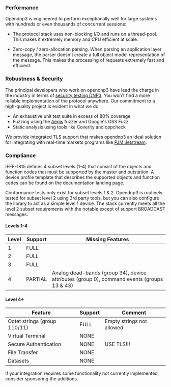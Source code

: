 ### Performance

Opendnp3 is engineered to perform exceptionally well for large systems with hundreds or even thousands of concurrent sessions:

* The protocol stack uses non-blocking I/O and runs on a thread-pool. This makes it extremely memory and CPU efficient at scale.

* Zero-copy / zero-allocation parsing. When parsing an application layer message, the parser doesn't create a full object model
representation of the message. This makes the processing of requests extremely fast and efficient.

### Robustness & Security

The principal developers who work on opendnp3 have lead the charge in the industry in terms of [security testing DNP3](https://www.automatak.com/robus).
You won't find a more reliable implementation of the protocol anywhere. Our commitment to a high-quality project is evident in what we do.

* An exhaustive unit test suite in excess of 80% coverage
* Fuzzing using the [Aegis](https://www.automatak.com/aegis) fuzzer and Google's OSS Fuzz
* Static analysis using tools like Coverity and cppcheck

We provide integrated TLS support that makes opendnp3 an ideal solution for integrating with real-time markets programs like
[PJM Jetstream](http://www.pjm.com/markets-and-operations/etools/jetstream.aspx).

### Compliance

IEEE-1815 defines 4 subset levels (1-4) that consist of the objects and function codes that must be supported by the master and
outstation. A device profile template that describes the supported objects and function codes can be found on the documentation
landing page.

Conformance tests only exist for subset levels 1 & 2. Opendnp3 is routinely tested for subset level 2 using 3rd party tools, but
you can also configure the  library to act as a simple level 1 device. The stack currently meets all the level 2 subset requirements
with the notable except of support BROADCAST messages.

#### Levels 1-4

| Level   | Support | Missing Features                              |
|---------|---------|-----------------------------------------------|
|    1    | FULL    |                                               |
|    2    | FULL    |                                               |
|    3    | FULL    |                                               |
|    4    | PARTIAL | Analog dead-bands (group 34), device attributes (group 0), command events (groups 13 & 43) |

#### Level 4+

| Feature                         | Support | Comment                                       |
|---------------------------------|---------|-----------------------------------------------|
| Octet strings (group 110/11)    | FULL    | Empty strings not allowed                     |
| Virtual Terminal                | NONE    |                                               |
| Secure Authentication           | NONE    | USE TLS!!!                                    |
| File Transfer                   | NONE    |                                               |
| Datasets                        | NONE    |                                               |

If your integration requires some functionality not currently implemented, consider sponsoring the additions.
